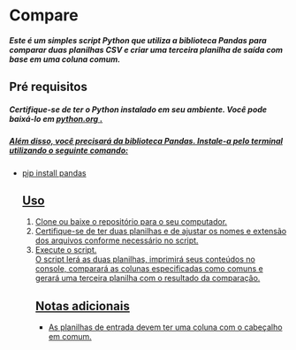 <h1>Compare</h1>

<h5>Este é um simples script Python que utiliza a biblioteca Pandas para comparar duas planilhas CSV e criar uma terceira planilha de saída com base em uma coluna comum.</h5>

<h2> Pré requisitos</h2>
<h5>Certifique-se de ter o Python instalado em seu ambiente. Você pode baixá-lo em <a href="https://www.python.org/"</a> python.org .</h5>
<h5> Além disso, você precisará da biblioteca Pandas. Instale-a pelo terminal utilizando o seguinte comando: </h5>
<ul>
<li> pip install pandas </li>

<h2> Uso </h2>

<ol>

<li> Clone ou baixe o repositório para o seu computador. </li>
<li> Certifique-se de ter duas planilhas e de ajustar os nomes e extensão dos arquivos conforme necessário no script.</li>
<li>Execute o script.</li>
O script lerá as duas planilhas, imprimirá seus conteúdos no console, comparará as colunas especificadas como comuns e gerará uma terceira planilha com o resultado da comparação.

<h2>Notas adicionais</h2>
<ul>
<li>As planilhas de entrada devem ter uma coluna com o cabeçalho em comum.</li>


